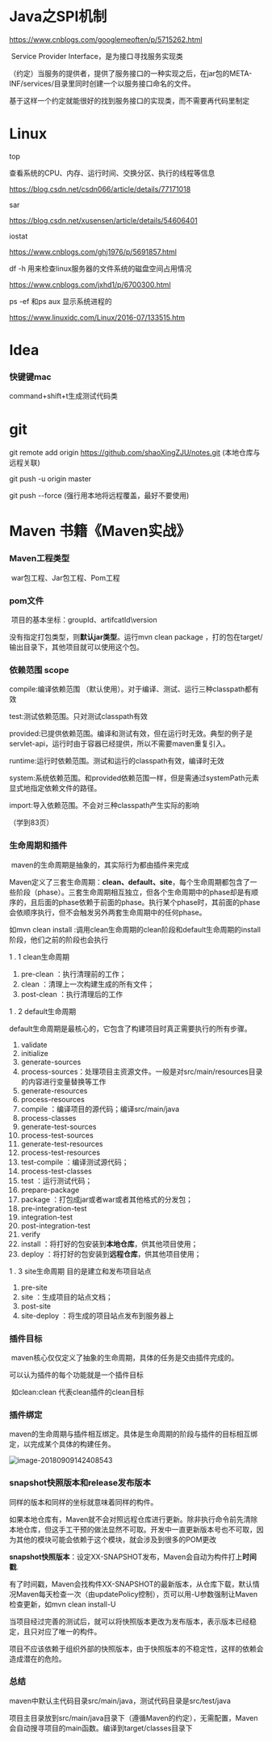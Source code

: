 # Java之SPI机制

https://www.cnblogs.com/googlemeoften/p/5715262.html

​    	Service Provider Interface，是为接口寻找服务实现类

​    （约定）当服务的提供者，提供了服务接口的一种实现之后，在jar包的META-INF/services/目录里同时创建一个以服务接口命名的文件。

​	基于这样一个约定就能很好的找到服务接口的实现类，而不需要再代码里制定





# Linux

top

查看系统的CPU、内存、运行时间、交换分区、执行的线程等信息

https://blog.csdn.net/csdn066/article/details/77171018

sar

https://blog.csdn.net/xusensen/article/details/54606401

iostat

https://www.cnblogs.com/ghj1976/p/5691857.html

df -h    用来检查linux服务器的文件系统的磁盘空间占用情况

https://www.cnblogs.com/jxhd1/p/6700300.html

ps -ef 和ps aux     显示系统进程的

https://www.linuxidc.com/Linux/2016-07/133515.htm

# Idea

### 快键键mac

command+shift+t生成测试代码类

# git

git remote add origin https://github.com/shaoXingZJU/notes.git    (本地仓库与远程关联)

git push -u origin master

git push --force (强行用本地将远程覆盖，最好不要使用)



# Maven   书籍《Maven实战》

### Maven工程类型

​	war包工程、Jar包工程、Pom工程

### pom文件

​	项目的基本坐标：groupId、artifcatId\version		

没有指定打包类型，则**默认jar类型**。运行mvn clean package ，打的包在target/输出目录下，其他项目就可以使用这个包。

### 依赖范围 scope

compile:编译依赖范围 （默认使用）。对于编译、测试、运行三种classpath都有效

test:测试依赖范围。只对测试classpath有效

provided:已提供依赖范围。编译和测试有效，但在运行时无效。典型的例子是			 			  					    servlet-api，运行时由于容器已经提供，所以不需要maven重复引入。

runtime:运行时依赖范围。测试和运行的classpath有效，编译时无效

system:系统依赖范围。和provided依赖范围一样，但是需通过systemPath元素显式地指定依赖文件的路径。

import:导入依赖范围。不会对三种classpath产生实际的影响



（学到83页）

### 生命周期和插件

​	maven的生命周期是抽象的，其实际行为都由插件来完成

​	Maven定义了三套生命周期：**clean、default、site**，每个生命周期都包含了一些阶段（phase）。三套生命周期相互独立，但各个生命周期中的phase却是有顺序的，且后面的phase依赖于前面的phase。执行某个phase时，其前面的phase会依顺序执行，但不会触发另外两套生命周期中的任何phase。

如mvn clean install  :调用clean生命周期的clean阶段和default生命周期的install阶段，他们之前的阶段也会执行

1 . 1 clean生命周期

1. pre-clean    ：执行清理前的工作；
2. clean    ：清理上一次构建生成的所有文件；
3. post-clean    ：执行清理后的工作

1 . 2 default生命周期

default生命周期是最核心的，它包含了构建项目时真正需要执行的所有步骤。

1. validate
2. initialize
3. generate-sources
4. process-sources：处理项目主资源文件。一般是对src/main/resources目录的内容进行变量替换等工作
5. generate-resources
6. process-resources
7. compile    ：编译项目的源代码；编译src/main/java
8. process-classes
9. generate-test-sources
10. process-test-sources
11. generate-test-resources
12. process-test-resources
13. test-compile    ：编译测试源代码；
14. process-test-classes
15. test    ：运行测试代码；
16. prepare-package
17. package    ：打包成jar或者war或者其他格式的分发包；
18. pre-integration-test
19. integration-test
20. post-integration-test
21. verify
22. install    ：将打好的包安装到**本地仓库**，供其他项目使用；
23. deploy    ：将打好的包安装到**远程仓库**，供其他项目使用；

1 . 3 site生命周期   目的是建立和发布项目站点

1. pre-site
2. site    ：生成项目的站点文档；
3. post-site
4. site-deploy    ：将生成的项目站点发布到服务器上

### 插件目标

​	maven核心仅仅定义了抽象的生命周期，具体的任务是交由插件完成的。

可以认为插件的每个功能就是一个插件目标

​	如clean:clean 代表clean插件的clean目标

### 插件绑定

​	maven的生命周期与插件相互绑定。具体是生命周期的阶段与插件的目标相互绑定，以完成某个具体的构建任务。

![image-20180909142408543](/var/folders/s5/d70ttx8d0md5w04pfktdfn0r0000gp/T/abnerworks.Typora/image-20180909142408543.png)

### snapshot快照版本和release发布版本

同样的版本和同样的坐标就意味着同样的构件。

如果本地仓库有，Maven就不会对照远程仓库进行更新。除非执行命令前先清除本地仓库，但这手工干预的做法显然不可取。开发中一直更新版本号也不可取，因为其他的模块可能会依赖于这个模块，就会涉及到很多的POM更改

**snapshot快照版本**：设定XX-SNAPSHOT发布，Maven会自动为构件打上**时间戳**.

​	有了时间戳，Maven会找构件XX-SNAPSHOT的最新版本，从仓库下载，默认情况Maven每天检查一次（由updatePolicy控制），页可以用-U参数强制让Maven检查更新，如mvn clean install-U

当项目经过完善的测试后，就可以将快照版本更改为发布版本，表示版本已经稳定，且只对应了唯一的构件。

项目不应该依赖于组织外部的快照版本，由于快照版本的不稳定性，这样的依赖会造成潜在的危险。



### 总结

maven中默认主代码目录src/main/java，测试代码目录是src/test/java

​	项目主目录放到src/main/java目录下（遵循Maven的约定），无需配置，Maven会自动搜寻项目的main函数。编译到target/classes目录下



